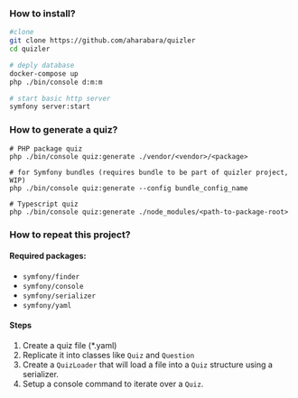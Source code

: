 ### How to install?
```sh
#clone 
git clone https://github.com/aharabara/quizler
cd quizler

# deply database
docker-compose up
php ./bin/console d:m:m

# start basic http server
symfony server:start
```

### How to generate a quiz?

```
# PHP package quiz
php ./bin/console quiz:generate ./vendor/<vendor>/<package>

# for Symfony bundles (requires bundle to be part of quizler project, WIP)
php ./bin/console quiz:generate --config bundle_config_name 

# Typescript quiz
php ./bin/console quiz:generate ./node_modules/<path-to-package-root>
```


### How to repeat this project?

#### Required packages:
- `symfony/finder`
- `symfony/console`
- `symfony/serializer`
- `symfony/yaml`

#### Steps
1. Create a quiz file (*.yaml)
2. Replicate it into classes like `Quiz` and `Question`
3. Create a `QuizLoader` that will load a file into a `Quiz` structure using a serializer.
4. Setup a console command to iterate over a `Quiz`. 
